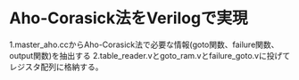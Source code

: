# Aho-Corasick法をVerilogで実現
1.master_aho.ccからAho-Corasick法で必要な情報(goto関数、failure関数、output関数)を抽出する
2.table_reader.vとgoto_ram.vとfailure_goto.vに投げてレジスタ配列に格納する。
